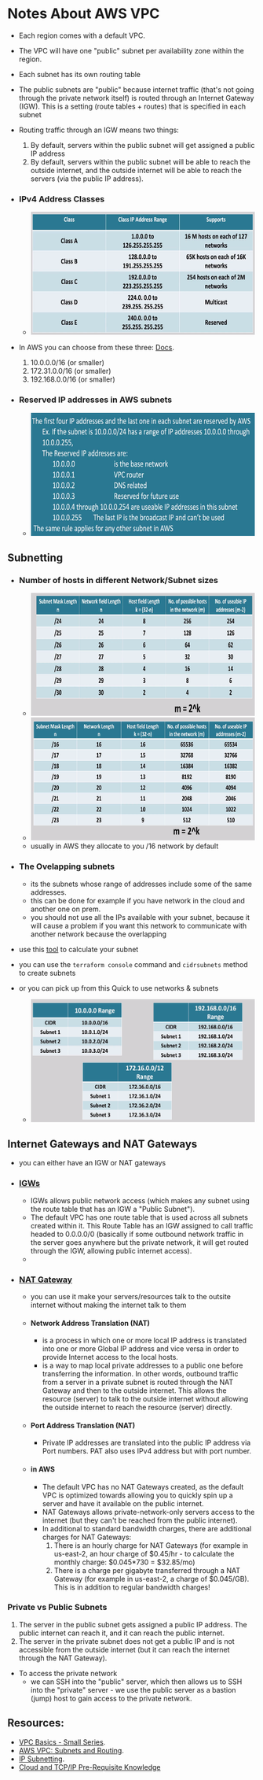 # Notes About AWS VPC

* Each region comes with a default VPC.
* The VPC will have one "public" subnet per availability zone within the region.
* Each subnet has its own routing table
* The public subnets are "public" because internet traffic (that's not going through the private network itself) is routed through an Internet Gateway (IGW). This is a setting (route tables + routes) that is specified in each subnet

* Routing traffic through an IGW means two things:
	1. By default, servers within the public subnet will get assigned a public IP address
	2. By default, servers within the public subnet will be able to reach the outside internet, and the outside internet will be able to reach the servers (via the public IP address).

* ### IPv4 Address Classes
	* <img src="https://github.com/ahmadateya/learning-notes/blob/main/assets/images/Screenshot%20from%202021-12-03%2016-53-09.png" width="600" height="250">

* In AWS you can choose from these three: [Docs](https://docs.aws.amazon.com/vpc/latest/userguide/VPC_Subnets.html#vpc-sizing-ipv4).
	1. 10.0.0.0/16 (or smaller)
	2. 172.31.0.0/16 (or smaller)
	3. 192.168.0.0/16 (or smaller)

* ### Reserved IP addresses in AWS subnets 
	* <img src="https://github.com/ahmadateya/learning-notes/blob/main/assets/images/Screenshot%20from%202021-12-04%2009-25-27.png" width="600" height="250">



## Subnetting
* ### Number of hosts in different Network/Subnet sizes
	* <img src="https://github.com/ahmadateya/learning-notes/blob/main/assets/images/Screenshot%20from%202021-12-04%2009-03-07.png" width="600" height="250">
	* <img src="https://github.com/ahmadateya/learning-notes/blob/main/assets/images/Screenshot%20from%202021-12-04%2009-07-45.png" width="600" height="250">
	* usually in AWS they allocate to you /16 network by default

* ### The Ovelapping subnets
	* its the subnets whose range of addresses include some of the same addresses.
	* this can be done for example if you have network in the cloud and another one on prem.
	* you should not use all the IPs available with your subnet, because it will cause a problem if you want this network to communicate with another network because the overlapping

* use this [tool](https://www.davidc.net/sites/default/subnets/subnets.html) to calculate your subnet
* you can use the `terraform console` command and `cidrsubnets` method to create subnets
* or you can pick up from this Quick to use networks & subnets 
	* <img src="https://github.com/ahmadateya/learning-notes/blob/main/assets/images/Screenshot%20from%202021-12-04%2009-47-11.png" width="600" height="250">


## Internet Gateways and NAT Gateways
* you can either have an IGW or NAT gateways
* ### [IGWs](https://docs.aws.amazon.com/vpc/latest/userguide/VPC_Internet_Gateway.html)
	* IGWs allows public network access (which makes any subnet using the route table that has an IGW a "Public Subnet").
	* The default VPC has one route table that is used across all subnets created within it. This Route Table has an IGW assigned to call traffic headed to 0.0.0.0/0 (basically if some outbound network traffic in the server goes anywhere but the private network, it will get routed through the IGW, allowing public internet access).
	* 
* ### [NAT Gateway](https://docs.aws.amazon.com/vpc/latest/userguide/vpc-nat-gateway.html)
	* you can use it make your servers/resources talk to the outsite internet without making the internet talk to them
	* #### Network Address Translation (NAT)
		* is a process in which one or more local IP address is translated into one or more Global IP address and vice versa in order to provide Internet access to the local hosts.
		* is a way to map local private addresses to a public one before transferring the information. In other words, outbound traffic from a server in a private subnet is routed through the NAT Gateway and then to the outside internet. This allows the resource (server) to talk to the outside internet without allowing the outside internet to reach the resource (server) directly.
	
	* #### Port Address Translation (NAT)
		* Private IP addresses are translated into the public IP address via Port numbers. PAT also uses IPv4 address but with port number.
	
	* #### in AWS
		* The default VPC has no NAT Gateways created, as the default VPC is optimized towards allowing you to quickly spin up a server and have it available on the public internet.
		* NAT Gateways allows private-network-only servers access to the internet (but they can't be reached from the public internet). 
		* In additional to standard bandwidth charges, there are additional charges for NAT Gateways:
			1. There is an hourly charge for NAT Gateways (for example in us-east-2, an hour charge of $0.45/hr - to calculate the monthly charge: $0.045*730 = $32.85/mo)
			2. There is a charge per gigabyte transferred through a NAT Gateway (for example in us-east-2, a charge of $0.045/GB). This is in addition to regular bandwidth charges!

### Private vs Public Subnets
1. The server in the public subnet gets assigned a public IP address. The public internet can reach it, and it can reach the public internet.
2. The server in the private subnet does not get a public IP and is not accessible from the outside internet (but it can reach the internet through the NAT Gateway).
*  To access the private network
	* we can SSH into the "public" server, which then allows us to SSH into the "private" server - we use the public server as a bastion (jump) host to gain access to the private network.

## Resources:
* [VPC Basics - Small Series](https://cloudcasts.io/course/vpc-basics).
* [AWS VPC: Subnets and Routing](https://cloudacademy.com/course/aws-virtual-private-cloud-subnets-and-routing/introduction-95/).
* [IP Subnetting](https://www.udemy.com/course/ip-subnetting/).
* [Cloud and TCP/IP Pre-Requisite Knowledge](https://www.dolfined.com/courses/cloud-and-tcp-ip-pre-requisite-knowledge)
